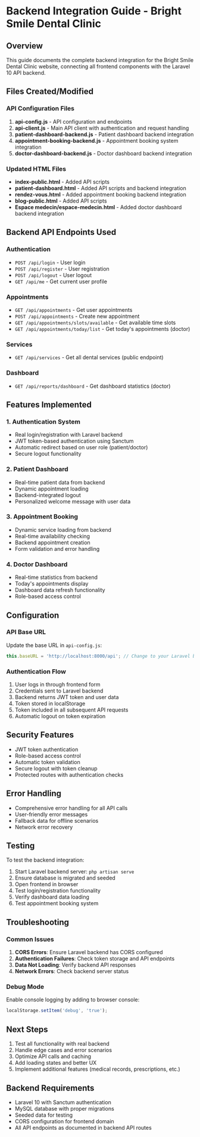# Backend Integration Guide - Bright Smile Dental Clinic

## Overview
This guide documents the complete backend integration for the Bright Smile Dental Clinic website, connecting all frontend components with the Laravel 10 API backend.

## Files Created/Modified

### API Configuration Files
1. **api-config.js** - API configuration and endpoints
2. **api-client.js** - Main API client with authentication and request handling
3. **patient-dashboard-backend.js** - Patient dashboard backend integration
4. **appointment-booking-backend.js** - Appointment booking system integration
5. **doctor-dashboard-backend.js** - Doctor dashboard backend integration

### Updated HTML Files
- **index-public.html** - Added API scripts
- **patient-dashboard.html** - Added API scripts and backend integration
- **rendez-vous.html** - Added appointment booking backend integration
- **blog-public.html** - Added API scripts
- **Espace medecin/espace-medecin.html** - Added doctor dashboard backend integration

## Backend API Endpoints Used

### Authentication
- `POST /api/login` - User login
- `POST /api/register` - User registration
- `POST /api/logout` - User logout
- `GET /api/me` - Get current user profile

### Appointments
- `GET /api/appointments` - Get user appointments
- `POST /api/appointments` - Create new appointment
- `GET /api/appointments/slots/available` - Get available time slots
- `GET /api/appointments/today/list` - Get today's appointments (doctor)

### Services
- `GET /api/services` - Get all dental services (public endpoint)

### Dashboard
- `GET /api/reports/dashboard` - Get dashboard statistics (doctor)

## Features Implemented

### 1. Authentication System
- Real login/registration with Laravel backend
- JWT token-based authentication using Sanctum
- Automatic redirect based on user role (patient/doctor)
- Secure logout functionality

### 2. Patient Dashboard
- Real-time patient data from backend
- Dynamic appointment loading
- Backend-integrated logout
- Personalized welcome message with user data

### 3. Appointment Booking
- Dynamic service loading from backend
- Real-time availability checking
- Backend appointment creation
- Form validation and error handling

### 4. Doctor Dashboard
- Real-time statistics from backend
- Today's appointments display
- Dashboard data refresh functionality
- Role-based access control

## Configuration

### API Base URL
Update the base URL in `api-config.js`:
```javascript
this.baseURL = 'http://localhost:8000/api'; // Change to your Laravel backend URL
```

### Authentication Flow
1. User logs in through frontend form
2. Credentials sent to Laravel backend
3. Backend returns JWT token and user data
4. Token stored in localStorage
5. Token included in all subsequent API requests
6. Automatic logout on token expiration

## Security Features
- JWT token authentication
- Role-based access control
- Automatic token validation
- Secure logout with token cleanup
- Protected routes with authentication checks

## Error Handling
- Comprehensive error handling for all API calls
- User-friendly error messages
- Fallback data for offline scenarios
- Network error recovery

## Testing
To test the backend integration:

1. Start Laravel backend server: `php artisan serve`
2. Ensure database is migrated and seeded
3. Open frontend in browser
4. Test login/registration functionality
5. Verify dashboard data loading
6. Test appointment booking system

## Troubleshooting

### Common Issues
1. **CORS Errors**: Ensure Laravel backend has CORS configured
2. **Authentication Failures**: Check token storage and API endpoints
3. **Data Not Loading**: Verify backend API responses
4. **Network Errors**: Check backend server status

### Debug Mode
Enable console logging by adding to browser console:
```javascript
localStorage.setItem('debug', 'true');
```

## Next Steps
1. Test all functionality with real backend
2. Handle edge cases and error scenarios
3. Optimize API calls and caching
4. Add loading states and better UX
5. Implement additional features (medical records, prescriptions, etc.)

## Backend Requirements
- Laravel 10 with Sanctum authentication
- MySQL database with proper migrations
- Seeded data for testing
- CORS configuration for frontend domain
- All API endpoints as documented in backend API routes
